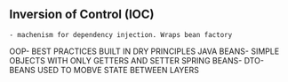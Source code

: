 ## Inversion of Control (IOC)
    - machenism for dependency injection. Wraps bean factory
OOP- BEST PRACTICES BUILT IN
DRY PRINCIPLES
JAVA BEANS- SIMPLE OBJECTS WITH ONLY GETTERS AND SETTER
SPRING BEANS-
DTO- BEANS USED TO MOBVE STATE BETWEEN LAYERS

